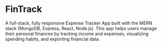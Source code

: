 # FinTrack
A full-stack, fully responsive Expense Tracker App built with the MERN stack (MongoDB, Express, React, Node.js). This app helps users manage their personal finances by tracking income and expenses, visualizing spending habits, and exporting financial data.
